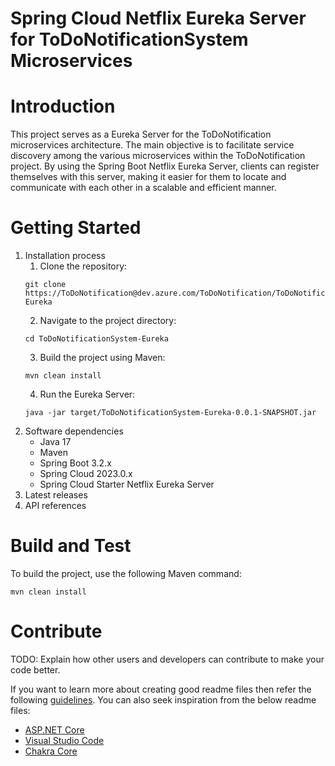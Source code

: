 # Spring Cloud Netflix Eureka Server for ToDoNotificationSystem Microservices

# Introduction 
This project serves as a Eureka Server for the ToDoNotification microservices architecture. The main objective is to facilitate service discovery among the various microservices within the ToDoNotification project. By using the Spring Boot Netflix Eureka Server, clients can register themselves with this server, making it easier for them to locate and communicate with each other in a scalable and efficient manner.



# Getting Started
1.	Installation process
    1. Clone the repository:
    ```
    git clone https://ToDoNotification@dev.azure.com/ToDoNotification/ToDoNotificationSystem/_git/ToDoNotificationSystem-Eureka
    
    ```
    2. Navigate to the project directory:
    ```
    cd ToDoNotificationSystem-Eureka

    ```
    3. Build the project using Maven:
    ```
    mvn clean install

    ```
    4. Run the Eureka Server:
    ```
    java -jar target/ToDoNotificationSystem-Eureka-0.0.1-SNAPSHOT.jar
    
    ```
2.	Software dependencies
    - Java 17
    - Maven
    - Spring Boot 3.2.x
    - Spring Cloud 2023.0.x
    - Spring Cloud Starter Netflix Eureka Server
3.	Latest releases
4.	API references

# Build and Test
To build the project, use the following Maven command:
```
mvn clean install

```

# Contribute
TODO: Explain how other users and developers can contribute to make your code better. 

If you want to learn more about creating good readme files then refer the following [guidelines](https://docs.microsoft.com/en-us/azure/devops/repos/git/create-a-readme?view=azure-devops). You can also seek inspiration from the below readme files:
- [ASP.NET Core](https://github.com/aspnet/Home)
- [Visual Studio Code](https://github.com/Microsoft/vscode)
- [Chakra Core](https://github.com/Microsoft/ChakraCore)